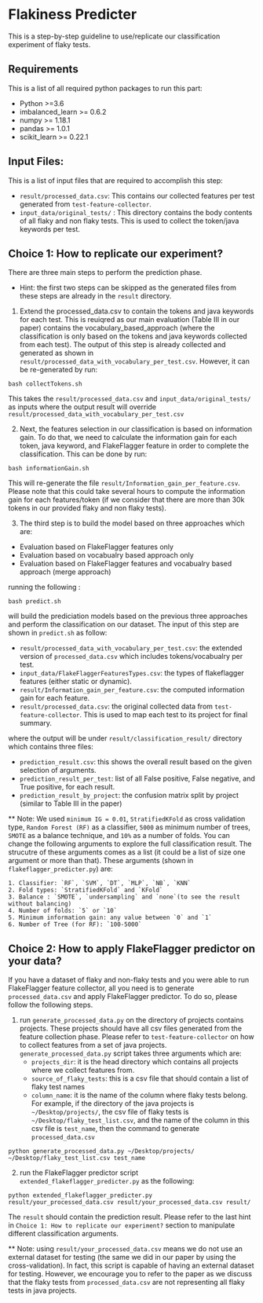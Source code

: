 # Flakiness Predicter

This is a step-by-step guideline to use/replicate our classification experiment of flaky tests.   

## Requirements
This is a list of all required python packages to run this part:
- Python >=3.6
- imbalanced_learn >= 0.6.2
- numpy >= 1.18.1
- pandas >= 1.0.1
- scikit_learn >= 0.22.1


## Input Files:
This is a list of input files that are required to accomplish this step:
* `result/processed_data.csv`: 
	This contains our collected features per test generated from `test-feature-collector`. 
* `input_data/original_tests/` :
	This directory contains the body contents of all flaky and non flaky tests. This is used to collect the token/java keywords per test. 

## Choice 1: How to replicate our experiment?
There are three main steps to perform the prediction phase. 
* Hint: the first two steps can be skipped as the generated files from these steps are already in the `result` directory. 

1. Extend the processed_data.csv to contain the tokens and java keywords for each test. This is reuiqred as our main evaluation (Table III in our paper) contains the vocabulary_based_approach (where the classification is only based on the tokens and java keywords collected from each test). The output of this step is already collected and generated as shown in `result/processed_data_with_vocabulary_per_test.csv`. However, it can be re-generated by run:

```console
bash collectTokens.sh
```
This takes the `result/processed_data.csv` and `input_data/original_tests/` as inputs where the output result will override `result/processed_data_with_vocabulary_per_test.csv`


2. Next, the features selection in our classification is based on information gain. To do that, we need to calculate the information gain for each token, java keyword, and FlakeFlagger feature in order to complete the classification. This can be done by run:

```console
bash informationGain.sh
```
This will re-generate the file `result/Information_gain_per_feature.csv`. Please note that this could take several hours to compute the information gain for each features/token (if we consider that there are more than 30k tokens in our provided flaky and non flaky tests).

3. The third step is to build the model based on three approaches which are:
- Evaluation based on FlakeFlagger features only 
- Evaluation based on vocabualry based approach only
- Evaluation based on FlakeFlagger features and vocabualry based approach (merge approach)

running the following :
```console
bash predict.sh
``` 

will build the prediciation models based on the previous three approaches and perform the classification on our dataset. The input of this step are shown in `predict.sh` as follow:
- `result/processed_data_with_vocabulary_per_test.csv`: the extended version of `processed_data.csv` which includes tokens/vocabualry per test.
- `input_data/FlakeFlaggerFeaturesTypes.csv`: the types of flakeflagger features (either static or dynamic).
- `result/Information_gain_per_feature.csv`: the computed information gain for each feature.
- `result/processed_data.csv`: the original collected data from `test-feature-collector`. This is used to map each test to its project for final summary. 

where the output will be under `result/classification_result/` directory which contains three files:
- `prediction_result.csv`: this shows the overall result based on the given selection of arguments.
- `prediction_result_per_test`: list of all False positive, False negative, and True positive, for each result.
- `prediction_result_by_project`: the confusion matrix split by project (similar to Table III in the paper)


** Note: We used `minimum IG = 0.01`, `StratifiedKFold` as cross validation type, `Random Forest (RF)` as a classifier, `5000` as minimum number of trees, `SMOTE` as a balance technique, and `10%` as a number of folds. You can change the following arguments to explore the full classification result. The strucutre of these arguments comes as a list (it could be a list of size one argument or more than that). These arguments (shown in `flakeflagger_predicter.py`) are:

	1. Classifier: `RF`, `SVM`, `DT`, `MLP`, `NB`, `KNN` 
	2. Fold types: `StratifiedKFold` and `KFold`
	3. Balance : `SMOTE`, `undersampling` and `none`(to see the result without balancing)
	4. Number of folds: `5` or `10`
	5. Minimum information gain: any value between `0` and `1`
	6. Number of Tree (for RF): `100-5000`
	


## Choice 2: How to apply FlakeFlagger predictor on your data?
If you have a dataset of flaky and non-flaky tests and you were able to run FlakeFlagger feature collector, all you need is to generate `processed_data.csv` and apply FlakeFlagger predictor. To do so, please follow the following steps.

1. run `generate_processed_data.py` on the directory of projects contains projects. These projects should have all csv files generated from the feature collection phase. Please refer to `test-feature-collector` on how to collect features from a set of java projects. `generate_processed_data.py` script takes three arguments which are:
	- `projects_dir`: it is the head directory which contains all projects where we collect features from.
	- `source_of_flaky_tests`: this is a csv file that should contain a list of flaky test names
	- `column_name`: it is the name of the column where flaky tests belong.
For example, if the directory of the java projects is `~/Desktop/projects/`, the csv file of flaky tests is `~/Desktop/flaky_test_list.csv`, and the name of the column in this csv file is `test_name`, then the command to generate `processed_data.csv`

```console
python generate_processed_data.py ~/Desktop/projects/ ~/Desktop/flaky_test_list.csv test_name
``` 

2. run the FlakeFlagger predictor script `extended_flakeflagger_predicter.py` as the following:

```console
python extended_flakeflagger_predicter.py result/your_processed_data.csv result/your_processed_data.csv result/
```  

The `result` should contain the prediction result. Please refer to the last hint in `Choice 1: How to replicate our experiment?` section to manipulate different classification arguments. 

** Note: using `result/your_processed_data.csv` means we do not use an external dataset for testing (the same we did in our paper by using the cross-validation). In fact, this script is capable of having an external dataset for testing. However, we encourage you to refer to the paper as we discuss that the flaky tests from `processed_data.csv` are not representing all flaky tests in java projects. 
